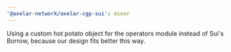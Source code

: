 ```yaml
---
'@axelar-network/axelar-cgp-sui': minor
---
```


Using a custom hot potato object for the operators module instead of Sui's Borrow, because our design fits better this way.
